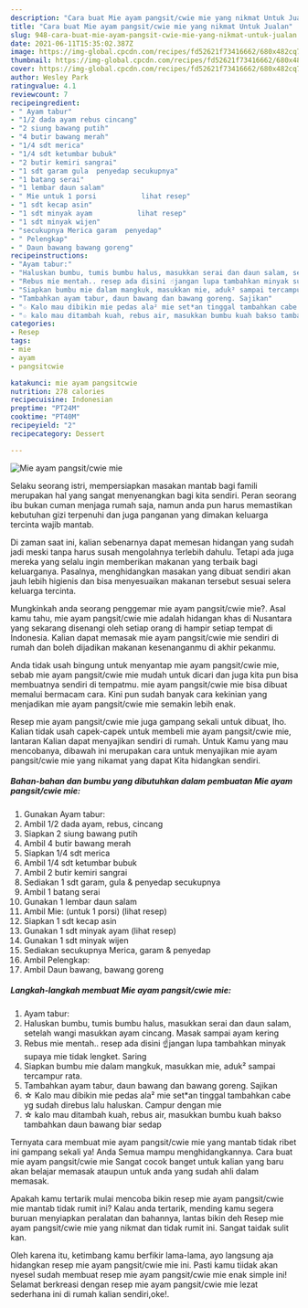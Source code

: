 ```yaml
---
description: "Cara buat Mie ayam pangsit/cwie mie yang nikmat Untuk Jualan"
title: "Cara buat Mie ayam pangsit/cwie mie yang nikmat Untuk Jualan"
slug: 948-cara-buat-mie-ayam-pangsit-cwie-mie-yang-nikmat-untuk-jualan
date: 2021-06-11T15:35:02.387Z
image: https://img-global.cpcdn.com/recipes/fd52621f73416662/680x482cq70/mie-ayam-pangsitcwie-mie-foto-resep-utama.jpg
thumbnail: https://img-global.cpcdn.com/recipes/fd52621f73416662/680x482cq70/mie-ayam-pangsitcwie-mie-foto-resep-utama.jpg
cover: https://img-global.cpcdn.com/recipes/fd52621f73416662/680x482cq70/mie-ayam-pangsitcwie-mie-foto-resep-utama.jpg
author: Wesley Park
ratingvalue: 4.1
reviewcount: 7
recipeingredient:
- " Ayam tabur"
- "1/2 dada ayam rebus cincang"
- "2 siung bawang putih"
- "4 butir bawang merah"
- "1/4 sdt merica"
- "1/4 sdt ketumbar bubuk"
- "2 butir kemiri sangrai"
- "1 sdt garam gula  penyedap secukupnya"
- "1 batang serai"
- "1 lembar daun salam"
- " Mie untuk 1 porsi           lihat resep"
- "1 sdt kecap asin"
- "1 sdt minyak ayam           lihat resep"
- "1 sdt minyak wijen"
- "secukupnya Merica garam  penyedap"
- " Pelengkap"
- " Daun bawang bawang goreng"
recipeinstructions:
- "Ayam tabur:"
- "Haluskan bumbu, tumis bumbu halus, masukkan serai dan daun salam, setelah wangi masukkan ayam cincang. Masak sampai ayam kering"
- "Rebus mie mentah.. resep ada disini ☝️jangan lupa tambahkan minyak supaya mie tidak lengket. Saring"
- "Siapkan bumbu mie dalam mangkuk, masukkan mie, aduk² sampai tercampur rata."
- "Tambahkan ayam tabur, daun bawang dan bawang goreng. Sajikan"
- "☆ Kalo mau dibikin mie pedas ala² mie set*an tinggal tambahkan cabe yg sudah direbus lalu haluskan. Campur dengan mie"
- "☆ kalo mau ditambah kuah, rebus air, masukkan bumbu kuah bakso tambahkan daun bawang biar sedap"
categories:
- Resep
tags:
- mie
- ayam
- pangsitcwie

katakunci: mie ayam pangsitcwie 
nutrition: 278 calories
recipecuisine: Indonesian
preptime: "PT24M"
cooktime: "PT40M"
recipeyield: "2"
recipecategory: Dessert

---
```



![Mie ayam pangsit/cwie mie](https://img-global.cpcdn.com/recipes/fd52621f73416662/680x482cq70/mie-ayam-pangsitcwie-mie-foto-resep-utama.jpg)

Selaku seorang istri, mempersiapkan masakan mantab bagi famili merupakan hal yang sangat menyenangkan bagi kita sendiri. Peran seorang ibu bukan cuman menjaga rumah saja, namun anda pun harus memastikan kebutuhan gizi terpenuhi dan juga panganan yang dimakan keluarga tercinta wajib mantab.

Di zaman  saat ini, kalian sebenarnya dapat memesan hidangan yang sudah jadi meski tanpa harus susah mengolahnya terlebih dahulu. Tetapi ada juga mereka yang selalu ingin memberikan makanan yang terbaik bagi keluarganya. Pasalnya, menghidangkan masakan yang dibuat sendiri akan jauh lebih higienis dan bisa menyesuaikan makanan tersebut sesuai selera keluarga tercinta. 



Mungkinkah anda seorang penggemar mie ayam pangsit/cwie mie?. Asal kamu tahu, mie ayam pangsit/cwie mie adalah hidangan khas di Nusantara yang sekarang disenangi oleh setiap orang di hampir setiap tempat di Indonesia. Kalian dapat memasak mie ayam pangsit/cwie mie sendiri di rumah dan boleh dijadikan makanan kesenanganmu di akhir pekanmu.

Anda tidak usah bingung untuk menyantap mie ayam pangsit/cwie mie, sebab mie ayam pangsit/cwie mie mudah untuk dicari dan juga kita pun bisa membuatnya sendiri di tempatmu. mie ayam pangsit/cwie mie bisa dibuat memalui bermacam cara. Kini pun sudah banyak cara kekinian yang menjadikan mie ayam pangsit/cwie mie semakin lebih enak.

Resep mie ayam pangsit/cwie mie juga gampang sekali untuk dibuat, lho. Kalian tidak usah capek-capek untuk membeli mie ayam pangsit/cwie mie, lantaran Kalian dapat menyajikan sendiri di rumah. Untuk Kamu yang mau mencobanya, dibawah ini merupakan cara untuk menyajikan mie ayam pangsit/cwie mie yang nikamat yang dapat Kita hidangkan sendiri.

<!--inarticleads1-->

##### Bahan-bahan dan bumbu yang dibutuhkan dalam pembuatan Mie ayam pangsit/cwie mie:

1. Gunakan  Ayam tabur:
1. Ambil 1/2 dada ayam, rebus, cincang
1. Siapkan 2 siung bawang putih
1. Ambil 4 butir bawang merah
1. Siapkan 1/4 sdt merica
1. Ambil 1/4 sdt ketumbar bubuk
1. Ambil 2 butir kemiri sangrai
1. Sediakan 1 sdt garam, gula &amp; penyedap secukupnya
1. Ambil 1 batang serai
1. Gunakan 1 lembar daun salam
1. Ambil  Mie: (untuk 1 porsi)           (lihat resep)
1. Siapkan 1 sdt kecap asin
1. Gunakan 1 sdt minyak ayam           (lihat resep)
1. Gunakan 1 sdt minyak wijen
1. Sediakan secukupnya Merica, garam &amp; penyedap
1. Ambil  Pelengkap:
1. Ambil  Daun bawang, bawang goreng




<!--inarticleads2-->

##### Langkah-langkah membuat Mie ayam pangsit/cwie mie:

1. Ayam tabur:
1. Haluskan bumbu, tumis bumbu halus, masukkan serai dan daun salam, setelah wangi masukkan ayam cincang. Masak sampai ayam kering
1. Rebus mie mentah.. resep ada disini ☝️jangan lupa tambahkan minyak supaya mie tidak lengket. Saring
1. Siapkan bumbu mie dalam mangkuk, masukkan mie, aduk² sampai tercampur rata.
1. Tambahkan ayam tabur, daun bawang dan bawang goreng. Sajikan
1. ☆ Kalo mau dibikin mie pedas ala² mie set*an tinggal tambahkan cabe yg sudah direbus lalu haluskan. Campur dengan mie
1. ☆ kalo mau ditambah kuah, rebus air, masukkan bumbu kuah bakso tambahkan daun bawang biar sedap




Ternyata cara membuat mie ayam pangsit/cwie mie yang mantab tidak ribet ini gampang sekali ya! Anda Semua mampu menghidangkannya. Cara buat mie ayam pangsit/cwie mie Sangat cocok banget untuk kalian yang baru akan belajar memasak ataupun untuk anda yang sudah ahli dalam memasak.

Apakah kamu tertarik mulai mencoba bikin resep mie ayam pangsit/cwie mie mantab tidak rumit ini? Kalau anda tertarik, mending kamu segera buruan menyiapkan peralatan dan bahannya, lantas bikin deh Resep mie ayam pangsit/cwie mie yang nikmat dan tidak rumit ini. Sangat taidak sulit kan. 

Oleh karena itu, ketimbang kamu berfikir lama-lama, ayo langsung aja hidangkan resep mie ayam pangsit/cwie mie ini. Pasti kamu tiidak akan nyesel sudah membuat resep mie ayam pangsit/cwie mie enak simple ini! Selamat berkreasi dengan resep mie ayam pangsit/cwie mie lezat sederhana ini di rumah kalian sendiri,oke!.

